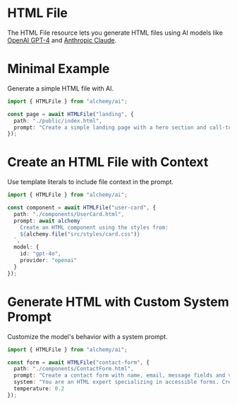 # HTML File

The HTML File resource lets you generate HTML files using AI models like [OpenAI GPT-4](https://platform.openai.com/docs/models/gpt-4) and [Anthropic Claude](https://www.anthropic.com/claude).

# Minimal Example

Generate a simple HTML file with AI.

```ts
import { HTMLFile } from "alchemy/ai";

const page = await HTMLFile("landing", {
  path: "./public/index.html",
  prompt: "Create a simple landing page with a hero section and call-to-action button"
});
```

# Create an HTML File with Context

Use template literals to include file context in the prompt.

```ts
import { HTMLFile } from "alchemy/ai";

const component = await HTMLFile("user-card", {
  path: "./components/UserCard.html", 
  prompt: await alchemy`
    Create an HTML component using the styles from:
    ${alchemy.file("src/styles/card.css")}
  `,
  model: {
    id: "gpt-4o",
    provider: "openai"
  }
});
```

# Generate HTML with Custom System Prompt

Customize the model's behavior with a system prompt.

```ts
import { HTMLFile } from "alchemy/ai";

const form = await HTMLFile("contact-form", {
  path: "./components/ContactForm.html",
  prompt: "Create a contact form with name, email, message fields and validation",
  system: "You are an HTML expert specializing in accessible forms. Create semantic HTML with ARIA attributes.",
  temperature: 0.2
});
```